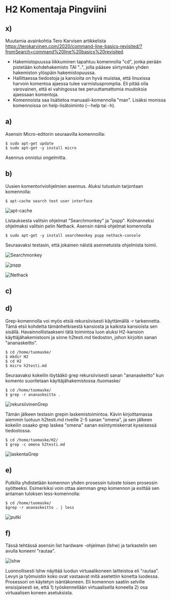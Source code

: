 # H2 Komentaja Pingviini

## x)

Muutamia avainkohtia Tero Karvisen artikkelista https://terokarvinen.com/2020/command-line-basics-revisited/?fromSearch=command%20line%20basics%20revisited. 
- Hakemistopuussa liikkuminen tapahtuu komennolla "cd", jonka perään pistetään kohdehakemisto TAI "..", jolla pääsee siirtymään yhden hakemiston ylöspäin hakemistopuussa.
- Hallittaessa tiedostoja ja kansioita on hyvä muistaa, että linuxissa harvoin komentoa ajaessa tulee varmistuspromptia. Eli pitää olla varovainen, että ei vahingossa tee peruuttamattomia muutoksia ajaessaan komentoja.
- Komennoista saa lisätietoa manuaali-komennolla "man". Lisäksi monissa komennoissa on help-lisätoiminto (--help tai -h).

## a)

Asensin Micro-editorin seuraavilla komennoilla:

    $ sudo apt-get update
    $ sudo apt-get -y install micro

Asennus onnistui ongelmitta.

## b)

Uusien komentoriviohjelmien asennus. Aluksi tutustuin tarjontaan komennolla:

    $ apt-cache search text user interface

![apt-cache](H2/Apt-cache.png)

Listauksesta valitsin ohjelmat "Searchmonkey" ja "pspp". Kolmanneksi ohjelmaksi valitsin pelin Nethack. Asensin nämä ohjelmat komennolla

    $ sudo apt-get -y install searchmonkey pspp nethack-console

Seuraavaksi testasin, että jokainen näistä asennetuista ohjelmista toimii.

![Searchmonkey](H2/Searchmonkey.png)

![pspp](H2/pspp.png)

![Nethack](H2/Nethack.png)


## c) 

## d)

Grep-komennolla voi myös etsiä rekursiivisesti käyttämällä -r tarkennetta. Tämä etsii kohdetta tämänhetkisestä kansiosta ja kaikista kansioista sen sisällä. Havainnollistaakseni tätä toimintoa luon aluksi H2-kansion käyttäjähakemistooni ja sinne h2testi.md tiedoston, johon kirjoitin sanan "ananaskeitto".

    $ cd /home/tuomaske/
    $ mkdir H2
    $ cd H2
    $ micro h2testi.md

Seuraavaksi kokeilin löytääkö grep rekursiivisesti sanan "ananaskeitto" kun komento suoritetaan käyttäjähakemistossa /tuomaske/

    $ cd /home/tuomaske/
    $ grep -r ananaskeitto .

![rekursiivinenGrep](H2/rekursiivinenGrep.png)


Tämän jälkeen testasin grepin laskemistoimintoa. Kävin kirjoittamassa aiemmin luotuun h2testi.md riveille 2-5 sanan "omena", ja sen jälkeen kokeilin osaako grep laskea "omena" sanan esiintymiskerrat kyseisessä tiedostossa.

    $ cd /home/tuomaske/H2/
    $ grep -c omena h2testi.md

![laskentaGrep](H2/laskentaGrep.png)


## e) 

Putkilla yhdistetään komennon yhden prosessin tuloste toisen prosessin syötteeksi. Esimerkiksi voin ottaa aiemman grep komennon ja esittää sen antaman tuloksen less-komennolla:

    $ cd /home/tuomaske/
    $grep -r ananaskeitto . | less

![putki](H2/putki.png)


## f) 

Tässä tehtässä asensin list hardware -ohjelman (lshw) ja tarkastelin sen avulla koneeni "rautaa".

![lshw](H2/lshw.png)


Luonnollisesti lshw näyttää luodun virtuaalikoneen laitteistoa eli "rautaa". Levyn ja työmuistin koko ovat vastaavat mitä asetettiin konetta luodessa. Prosessori on käytetyn isäntäkoneen. Eli komennon saatiin selville ensisijaisesti se, että 1) työskennellään virtuaalisella koneella 2) osa virtuaalisen koneen asetuksista.












    
